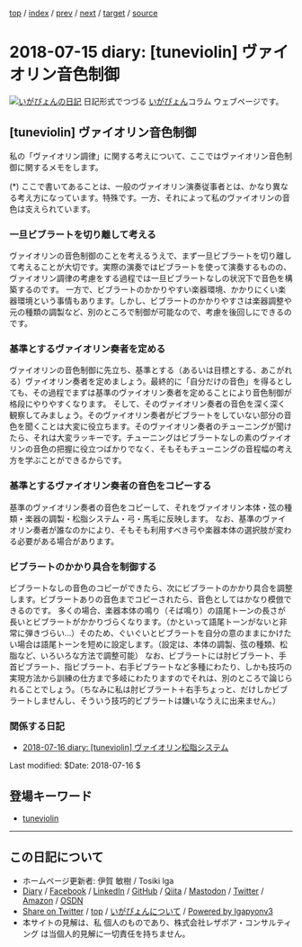 [top](../index.html) 
 / [index](index.html) 
 / [prev](ig180714.html) 
 / [next](ig180716.html) 
 / [target](https://www.igapyon.jp/igapyon/diary/2018/ig180715.html) 
 / [source](https://github.com/igapyon/diary/blob/master/2018/ig180715.src.md) 

2018-07-15 diary: [tuneviolin] ヴァイオリン音色制御
=====================================================================================================
[![いがぴょんの日記](https://www.igapyon.jp/igapyon/diary/images/iga200306s.jpg "いがぴょん")](https://www.igapyon.jp/igapyon/diary/memo/memoigapyon.html) 日記形式でつづる [いがぴょん](https://www.igapyon.jp/igapyon/diary/memo/memoigapyon.html)コラム ウェブページです。

## [tuneviolin] ヴァイオリン音色制御

私の「ヴァイオリン調律」に関する考えについて、ここではヴァイオリン音色制御に関するメモをします。

(*) ここで書いてあることは、一般のヴァイオリン演奏従事者とは、かなり異なる考え方になっています。特殊です。一方、それによって私のヴァイオリンの音色は支えられています。

### 一旦ビブラートを切り離して考える

ヴァイオリンの音色制御のことを考えるうえで、まず一旦ビブラートを切り離して考えることが大切です。実際の演奏ではビブラートを使って演奏するものの、ヴァイオリン調律の考慮をする過程では一旦ビブラートなしの状況下で音色を構築するのです。
一方で、ビブラートのかかりやすい楽器環境、かかりにくい楽器環境という事情もあります。しかし、ビブラートのかかりやすさは楽器調整や元の種類の調製など、別のところで制御が可能なので、考慮を後回しにできるのです。

### 基準とするヴァイオリン奏者を定める

ヴァイオリンの音色制御に先立ち、基準とする（あるいは目標とする、あこがれる）ヴァイオリン奏者を定めましょう。最終的に「自分だけの音色」を得るとしても、その過程でまずは基準のヴァイオリン奏者を定めることにより音色制御が格段にやりやすくなります。
そして、そのヴァイオリン奏者の音色を深く深く観察してみましょう。そのヴァイオリン奏者がビブラートをしていない部分の音色を聞くことは大変に役立ちます。そのヴァイオリン奏者のチューニングが聞けたら、それは大変ラッキーです。チューニングはビブラートなしの素のヴァイオリンの音色の把握に役立つばかりでなく、そもそもチューニングの音程幅の考え方を学ぶことができるからです。

### 基準とするヴァイオリン奏者の音色をコピーする

基準のヴァイオリン奏者の音色をコピーして、それをヴァイオリン本体・弦の種類・楽器の調製・松脂システム・弓・馬毛に反映します。
なお、基準のヴァイオリン奏者が誰なのかにより、そもそも利用すべき弓や楽器本体の選択肢が変わる必要がある場合があります。

### ビブラートのかかり具合を制御する

ビブラートなしの音色のコピーができたら、次にビブラートのかかり具合を調整します。ビブラートありの音色までコピーされたら、音色としてはかなり模倣できるのです。
多くの場合、楽器本体の鳴り（そば鳴り）の語尾トーンの長さが長いとビブラートがかかりづらくなります。（かといって語尾トーンがないと非常に弾きづらい...）そのため、ぐいぐいとビブラートを自分の意のままにかけたい場合は語尾トーンを短めに設定します。（設定は、本体の調製、弦の種類、松脂など、いろいろな方法で調整可能）
なお、ビブラートには肘ビブラート、手首ビブラート、指ビブラート、右手ビブラートなど多種にわたり、しかも技巧の実現方法から訓練の仕方まで多岐にわたりますのでそれは、別のところで論じられることでしょう。（ちなみに私は肘ビブラート＋右手ちょっと、だけしかビブラートしませんし、そういう技巧的ビブラートは嫌いなうえに出来ません。）

### 関係する日記

- [2018-07-16 diary: [tuneviolin] ヴァイオリン松脂システム](https://www.igapyon.jp/igapyon/diary/2018/ig180716.html)

Last modified: $Date: 2018-07-16 $

## 登場キーワード

* [tuneviolin](../keyword/tuneviolin.html)

----------------------------------------------------------------------------------------------------

## この日記について

* ホームページ更新者: 伊賀 敏樹 / Tosiki Iga
* [Diary](https://www.igapyon.jp/igapyon/diary/) / [Facebook](https://www.facebook.com/igapyon) / [LinkedIn](https://www.linkedin.com/in/toshikiiga) / [GitHub](https://github.com/igapyon) / [Qiita](https://qiita.com/igapyon) / [Mastodon](https://social.vivaldi.net/@igapyon) / [Twitter](https://twitter.com/ToshikiIga) / [Amazon](https://www.amazon.co.jp/%E4%BC%8A%E8%B3%80-%E6%95%8F%E6%A8%B9/e/B004LTQWCQ) / [OSDN](https://ja.osdn.net/users/iga/)
* [Share on Twitter](https://twitter.com/intent/tweet?hashtags=igapyon%2Cdiary%2C%E3%81%84%E3%81%8C%E3%81%B4%E3%82%87%E3%82%93%2Ctuneviolin&text=%5Btuneviolin%5D+%E3%83%B4%E3%82%A1%E3%82%A4%E3%82%AA%E3%83%AA%E3%83%B3%E9%9F%B3%E8%89%B2%E5%88%B6%E5%BE%A1&url=https%3A%2F%2Fwww.igapyon.jp%2Figapyon%2Fdiary%2F2018%2Fig180715.html) / [top](../index.html) / [いがぴょんについて](https://www.igapyon.jp/igapyon/diary/memo/memoigapyon.html) / [Powered by Igapyonv3](https://github.com/igapyon/igapyonv3)
* 本サイトの見解は、私 個人のものであり、株式会社レザボア・コンサルティング は当個人的見解に一切責任を持ちません。 
